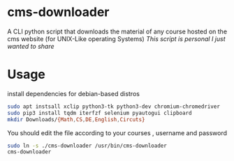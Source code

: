 # cms-downloader
A CLI python script that downloads the material of any course hosted on the  cms website (for UNIX-Like operating Systems)
*This script is personal I just wanted to share*


# Usage
install dependencies for debian-based distros
```bash
sudo apt instsall xclip python3-tk python3-dev chromium-chromedriver 
sudo pip3 install tqdm iterfzf selenium pyautogui clipboard 
mkdir Downloads/{Math,CS,DE,English,Circuts}
```
You should edit the file according to your courses , username and password
```bash
sudo ln -s ./cms-downloader /usr/bin/cms-downloader 
cms-downloader
```
